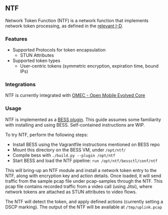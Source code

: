 ## NTF

Network Token Function (NTF) is a network function that implements network token processing, as defined in the [relevant I-D](https://github.com/Network-Tokens/network-tokens-rfc/blob/master/draft-yiakoumis-network-tokens-00.txt).

### Features

* Supported Protocols for token encapsulation
  - STUN Attributes
* Supported token types
  - User-centric tokens (symmetric encryption, expiration time, bound IPs)

### Integrations

NTF is currently integrated with [OMEC - Open Mobile Evolved Core](https://github.com/omec-project/upf-epc)

### Usage

NTF is implemented as a [BESS plugin](https://github.com/NetSys/bess).
This guide assumes some familiarity with installing and using BESS. Self-contained instructions are WIP.

To try NTF, perform the following steps:

* Install BESS using the Vagrantfile instructions mentioned on BESS repo
* Mount this directory on the BESS VM, under `/opt/ntf/`
* Compile bess with `./build.py --plugin /opt/ntf`
* Start BESS and load the NTF pipeline: `run /opt/ntf/bessctl/conf/ntf`

This will bring-up an NTF module and install a network token entry to the NTF, along with encryption key and action details.
Once loaded, it will send traffic from the sample pcap file under pcap-samples through the NTF. This pcap file contains recorded traffic from a video call (using Jitsi), where network tokens are attached as STUN attributes to video flows.

The NTF will detect the token, and apply defined actions (currently setting a DSCP marking). 
The output of the NTF will be available at `/tmp/uplink.pcap`

